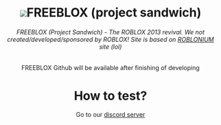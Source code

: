<center>
<h1><img src="https://media.discordapp.net/attachments/1028641586776645792/1030931951848272012/39_20221015225315.png?width=50&height=50">FREEBLOX (project sandwich)</h1>
<h6>FREEBLOX (Project Sandwich) - The ROBLOX 2013 revival. We not created/developed/sponsored by ROBLOX! Site is based on <a href="https://sitetest1.roblonium.com">ROBLONIUM</a> site (lol)</h6>
FREEBLOX Github will be available after finishing of developing
<h1>How to test?</h1>
Go to our <a href="https://www.discord.gg/hT5nTySrF6">discord server</a>
</center>
